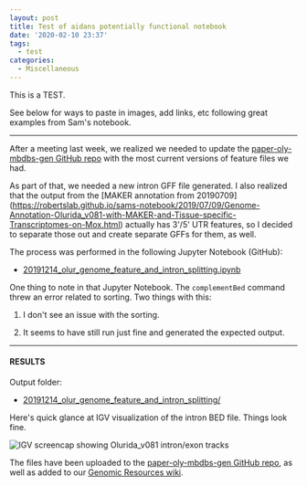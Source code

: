 ```yaml
---
layout: post
title: Test of aidans potentially functional notebook
date: '2020-02-10 23:37'
tags:
  - test
categories:
  - Miscellaneous
---
```


This is a TEST.

See below for ways to paste in images, add links, etc following great examples from Sam's notebook.

---

After a meeting last week, we realized we needed to update the [paper-oly-mbdbs-gen GitHub repo](https://github.com/sr320/paper-oly-mbdbs-gen/tree/master/genome-features) with the most current versions of feature files we had.

As part of that, we needed a new intron GFF file generated. I also realized that the output from the [MAKER annotation from 20190709]
(https://robertslab.github.io/sams-notebook/2019/07/09/Genome-Annotation-Olurida_v081-with-MAKER-and-Tissue-specific-Transcriptomes-on-Mox.html) actually has 3'/5' UTR features, so I decided to separate those out and create separate GFFs for them, as well.

The process was performed in the following Jupyter Notebook (GitHub):

- [20191214_olur_genome_feature_and_intron_splitting.ipynb](https://github.com/RobertsLab/code/blob/master/notebooks/sam/20191214_olur_genome_feature_and_intron_splitting.ipynb)

One thing to note in that Jupyter Notebook. The `complementBed` command threw an error related to sorting. Two things with this:

1. I don't see an issue with the sorting.

2. It seems to have still run just fine and generated the expected output.

---

#### RESULTS

Output folder:

- [20191214_olur_genome_feature_and_intron_splitting/](https://gannet.fish.washington.edu/Atumefaciens/20191214_olur_genome_feature_and_intron_splitting/)


Here's quick glance at IGV visualization of the intron BED file. Things look fine.

![IGV screencap showing Olurida_v081 intron/exon tracks](https://github.com/RobertsLab/sams-notebook/blob/master/images/screencaps/20191214_olur_Olurida_v081_intron_igv.png?raw=true)

The files have been uploaded to the [paper-oly-mbdbs-gen GitHub repo](https://github.com/sr320/paper-oly-mbdbs-gen/tree/master/genome-features), as well as added to our [Genomic Resources wiki](https://github.com/RobertsLab/resources/wiki/Genomic-Resources).
